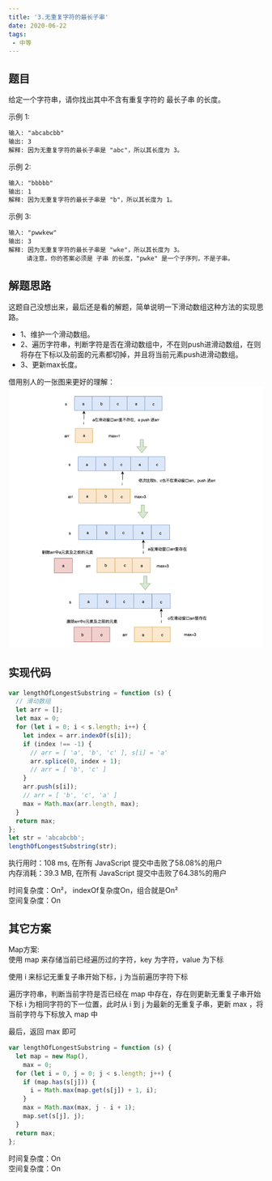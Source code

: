 ```yaml
---
title: '3.无重复字符的最长子串'
date: 2020-06-22
tags:
 - 中等
---
```

## 题目
给定一个字符串，请你找出其中不含有重复字符的 最长子串 的长度。

示例 1:
```md
输入: "abcabcbb"
输出: 3 
解释: 因为无重复字符的最长子串是 "abc"，所以其长度为 3。
```
示例 2:
```md
输入: "bbbbb"
输出: 1
解释: 因为无重复字符的最长子串是 "b"，所以其长度为 1。
```
示例 3:
```md
输入: "pwwkew"
输出: 3
解释: 因为无重复字符的最长子串是 "wke"，所以其长度为 3。
     请注意，你的答案必须是 子串 的长度，"pwke" 是一个子序列，不是子串。
```

## 解题思路
这题自己没想出来，最后还是看的解题，简单说明一下滑动数组这种方法的实现思路。
- 1、维护一个滑动数组。
- 2、遍历字符串，判断字符是否在滑动数组中，不在则push进滑动数组，在则将存在下标以及前面的元素都切掉，并且将当前元素push进滑动数组。
- 3、更新max长度。

借用别人的一张图来更好的理解：<br/>
![str](../image/slidearr.png)

## 实现代码
```js
var lengthOfLongestSubstring = function (s) {
  // 滑动数组
  let arr = [];
  let max = 0;
  for (let i = 0; i < s.length; i++) {
    let index = arr.indexOf(s[i]);
    if (index !== -1) {
      // arr = [ 'a', 'b', 'c' ], s[i] = 'a'
      arr.splice(0, index + 1);
      // arr = [ 'b', 'c' ]
    }
    arr.push(s[i]);
    // arr = [ 'b', 'c', 'a' ]
    max = Math.max(arr.length, max);
  }
  return max;
};
let str = 'abcabcbb';
lengthOfLongestSubstring(str);
```
执行用时：108 ms, 在所有 JavaScript 提交中击败了58.08%的用户 <br />
内存消耗：39.3 MB, 在所有 JavaScript 提交中击败了64.38%的用户 <br />

时间复杂度：On²， indexOf复杂度On，组合就是On² <br/>
空间复杂度：On

## 其它方案
Map方案: <br/>
使用 map 来存储当前已经遍历过的字符，key 为字符，value 为下标

使用 i 来标记无重复子串开始下标，j 为当前遍历字符下标

遍历字符串，判断当前字符是否已经在 map 中存在，存在则更新无重复子串开始下标 i 为相同字符的下一位置，此时从 i 到 j 为最新的无重复子串，更新 max ，将当前字符与下标放入 map 中

最后，返回 max 即可
```js
var lengthOfLongestSubstring = function (s) {
  let map = new Map(),
    max = 0;
  for (let i = 0, j = 0; j < s.length; j++) {
    if (map.has(s[j])) {
      i = Math.max(map.get(s[j]) + 1, i);
    }
    max = Math.max(max, j - i + 1);
    map.set(s[j], j);
  }
  return max;
};
```
时间复杂度：On <br/>
空间复杂度：On